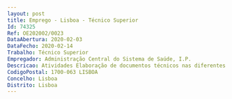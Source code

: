 ```yaml
--- 
layout: post
title: Emprego - Lisboa - Técnico Superior
Id: 74325
Ref: OE202002/0023
DataAbertura: 2020-02-03
DataFecho: 2020-02-14
Trabalho: Técnico Superior
Empregador: Administração Central do Sistema de Saúde, I.P.
Descricao: Atividades Elaboração de documentos técnicos nas diferentes áreas da engenharia eletrotécnica Elaboração de normas, regulamentos e requisitos mínimos para equipamentos de saúde  Apreciação e elaboração de pareceres sobre projetos de instalações, equipamentos e sistemas elétricos, comunicações (ITED), sistemas de segurança integrada e sistemas de gestão técnica centralizada e gestão dos respetivos projetos  Acompanhamento dos processos de parecerias público privadas, na área da engenharia eletrotécnica Elaboração de documentos técnicos, nos domínios da engenharia eletrotécnica, para processos de contratação pública de empreitadas e de serviços associados a empreitadas  Apreciação e elaboração de pareceres sobre as correspondentes propostas e gestão dos respetivos processos  Elaboração de pareceres técnicos sobre investimentos no âmbito do despacho 10220 2014, de 8 de agosto  Desenvolvimento de metodologias de avaliação de instalações de saúde na área da engenharia eletrotécnica e Gestão de processos relacionados com os programas ECO.AP e PEBC e outros relativos à área da eficiência energética.Perfil de competências Conhecimentos e prática em projeto, ou em gestão de projeto, ou em obra de edifícios hospitalares nas áreas das centrais técnicas, das redes de distribuição e das instalações de utilização de energia elétrica, privilegiando se conhecimentos e prática na área da gestão técnica centralizada, das instalações de telecomunicações e na área das energias renováveis. Capacidade de comunicação e facilidade de relacionamento interpessoal Planeamento e organização Proatividade Iniciativa Trabalho em equipa Bons conhecimentos de informática (aplicações Office)
CodigoPostal: 1700-063 LISBOA
Concelho: Lisboa
Distrito: Lisboa
--- 
```

